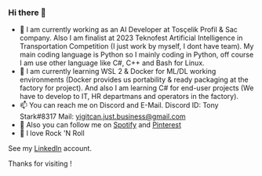### Hi there 👋

- 🔭 I am currently working as an AI Developer at Tosçelik Profil & Sac company. Also I am finalist at 2023 Teknofest Artificial Intelligence in Transportation Competition (I just work by myself, I dont have team). My main coding language is Python so I mainly coding in Python, off course I am use other language like C#, C++ and Bash for Linux.
- 🌱 I am currently learning WSL 2 & Docker for ML/DL working environments (Docker provides us portability & ready packaging at the factory for project). And also I am learning C# for end-user projects (We have to develop to IT, HR departmans and operators in the factory).
- 📫 You can reach me on Discord and E-Mail. Discord ID: Tony Stark#8317 Mail: yigitcan.just.business@gmail.com
- 👯 Also you can follow me on [Spotify](https://open.spotify.com/user/85gnnw6eucstooirsk9j5zuia?si=06a276edea3c4429) and [Pinterest](https://tr.pinterest.com/r00t_TonyStark/)
- 🤘 I love Rock 'N Roll

See my [LinkedIn](https://www.linkedin.com/in/yi%C4%9Fit-can-%C3%B6zdemir-941666252/) account.

Thanks for visiting !

<!--
**Yigit-AI-Dev/Yigit-AI-Dev** is a ✨ _special_ ✨ repository because its `README.md` (this file) appears on your GitHub profile.

Here are some ideas to get you started:

- 🔭 I’m currently working on ...
- 🌱 I’m currently learning ...
- 👯 I’m looking to collaborate on ...
- 🤔 I’m looking for help with ...
- 💬 Ask me about ...
- 📫 How to reach me: ...
- 😄 Pronouns: ...
- ⚡ Fun fact: ...
-->
